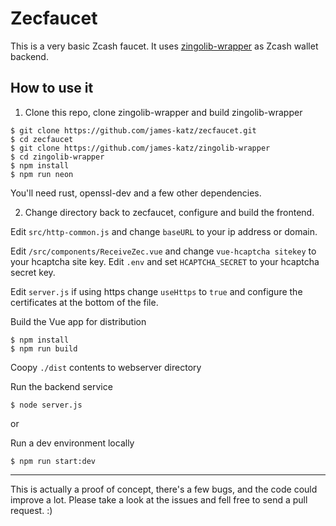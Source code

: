 # Zecfaucet
This is a very basic Zcash faucet.
It uses [zingolib-wrapper](https://github.com/james-katz/zingolib-wrapper) as  Zcash wallet backend.

## How to use it
1) Clone this repo, clone zingolib-wrapper and build zingolib-wrapper
```
$ git clone https://github.com/james-katz/zecfaucet.git
$ cd zecfaucet
$ git clone https://github.com/james-katz/zingolib-wrapper
$ cd zingolib-wrapper
$ npm install
$ npm run neon
```

You'll need rust, openssl-dev and a few other dependencies.

2) Change directory back to zecfaucet, configure and build the frontend.

Edit `src/http-common.js` and change `baseURL` to your ip address or domain.

Edit `/src/components/ReceiveZec.vue` and change `vue-hcaptcha sitekey` to your hcaptcha site key.
Edit `.env` and set `HCAPTCHA_SECRET` to your hcaptcha secret key.

Edit `server.js` if using https change `useHttps` to `true` and configure the certificates at the bottom of the file.

Build the Vue app for distribution
```
$ npm install
$ npm run build
```

Coopy `./dist` contents to webserver directory

Run the backend service
```
$ node server.js
```

or

Run a dev environment locally
```
$ npm run start:dev
```

---
This is actually a proof of concept, there's a few bugs, and the code could improve a lot. Please take a look at the issues and fell free to send a pull request. :)